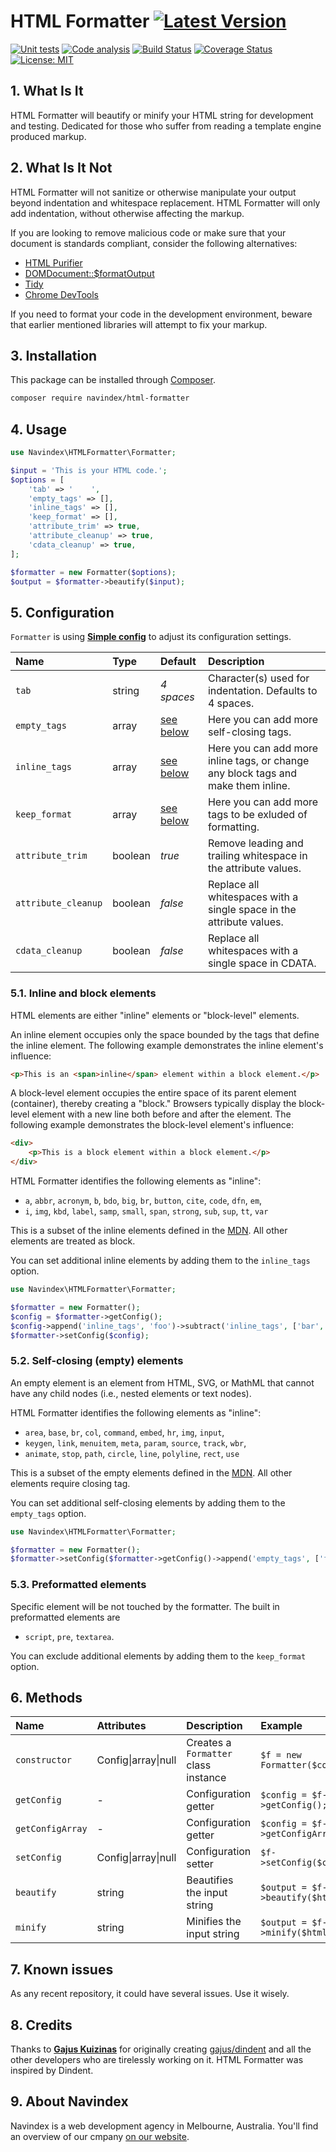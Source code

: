 # HTML Formatter [![Latest Version](https://img.shields.io/github/release/navindex/html-formatter?sort=semver&label=version)](https://raw.githubusercontent.com/navindex/html-formatter/master/CHANGELOG.md)

[![Unit tests](https://github.com/navindex/html-formatter/actions/workflows/test.yml/badge.svg?branch=master)](https://github.com/navindex/html-formatter/actions/workflows/test.yml)
[![Code analysis](https://github.com/navindex/html-formatter/actions/workflows/analysis.yml/badge.svg)](https://github.com/navindex/html-formatter/actions/workflows/analysis.yml)
[![Build Status](https://img.shields.io/travis/navindex/html-formatter?branch=master)](https://app.travis-ci.com/navindex/html-formatter)
[![Coverage Status](https://coveralls.io/repos/github/navindex/html-formatter/badge.svg?branch=master)](https://coveralls.io/github/navindex/html-formatter?branch=master)
[![License: MIT](https://img.shields.io/badge/License-MIT-blue)](https://opensource.org/licenses/MIT)

## 1. What Is It

HTML Formatter will beautify or minify your HTML string for development and testing. Dedicated for those who suffer from reading a template engine produced markup.

## 2. What Is It Not

HTML Formatter will not sanitize or otherwise manipulate your output beyond indentation and whitespace replacement. HTML Formatter will only add indentation, without otherwise affecting the markup.

If you are looking to remove malicious code or make sure that your document is standards compliant, consider the following alternatives:

-   [HTML Purifier](https://github.com/Exercise/HTMLPurifierBundle)
-   [DOMDocument::$formatOutput](http://www.php.net/manual/en/class.domdocument.php)
-   [Tidy](http://www.php.net/manual/en/book.tidy.php)
-   [Chrome DevTools](https://developers.google.com/chrome-developer-tools/)

If you need to format your code in the development environment, beware that earlier mentioned libraries will attempt to fix your markup.

## 3. Installation

This package can be installed through [Composer](https://getcomposer.org/).

```bash
composer require navindex/html-formatter
```

## 4. Usage

```php
use Navindex\HTMLFormatter\Formatter;

$input = 'This is your HTML code.';
$options = [
    'tab' => '    ',
    'empty_tags' => [],
    'inline_tags' => [],
    'keep_format' => [],
    'attribute_trim' => true,
    'attribute_cleanup' => true,
    'cdata_cleanup' => true,
];

$formatter = new Formatter($options);
$output = $formatter->beautify($input);
```

## 5. Configuration

`Formatter` is using **[Simple config](https://github.com/navindex/simple-config)** to adjust its configuration settings.

| Name                | Type    | Default           | Description                                                                       |
| :------------------ | :------ | :---------------- | :-------------------------------------------------------------------------------- |
| `tab`               | string  | _4 spaces_        | Character(s) used for indentation. Defaults to 4 spaces.                          |
| `empty_tags`        | array   | [see below](#5-1) | Here you can add more self-closing tags.                                          |
| `inline_tags`       | array   | [see below](#5-2) | Here you can add more inline tags, or change any block tags and make them inline. |
| `keep_format`       | array   | [see below](#5-3) | Here you can add more tags to be exluded of formatting.                           |
| `attribute_trim`    | boolean | _true_            | Remove leading and trailing whitespace in the attribute values.                   |
| `attribute_cleanup` | boolean | _false_           | Replace all whitespaces with a single space in the attribute values.              |
| `cdata_cleanup`     | boolean | _false_           | Replace all whitespaces with a single space in CDATA.                             |

<a name='5-1'></a>

### 5.1. Inline and block elements

HTML elements are either "inline" elements or "block-level" elements.

An inline element occupies only the space bounded by the tags that define the inline element. The following example demonstrates the inline element's influence:

```html
<p>This is an <span>inline</span> element within a block element.</p>
```

A block-level element occupies the entire space of its parent element (container), thereby creating a "block." Browsers typically display the block-level element with a new line both before and after the element. The following example demonstrates the block-level element's influence:

```html
<div>
    <p>This is a block element within a block element.</p>
</div>
```

HTML Formatter identifies the following elements as "inline":

-   `a`, `abbr`, `acronym`, `b`, `bdo`, `big`, `br`, `button`, `cite`, `code`, `dfn`, `em`,
-   `i`, `img`, `kbd`, `label`, `samp`, `small`, `span`, `strong`, `sub`, `sup`, `tt`, `var`

This is a subset of the inline elements defined in the [MDN](https://developer.mozilla.org/en-US/docs/Web/HTML/Inline_elements).
All other elements are treated as block.

You can set additional inline elements by adding them to the `inline_tags` option.

```php
use Navindex\HTMLFormatter\Formatter;

$formatter = new Formatter();
$config = $formatter->getConfig();
$config->append('inline_tags', 'foo')->subtract('inline_tags', ['bar', 'baz']);
$formatter->setConfig($config);
```

<a name='5-2'></a>

### 5.2. Self-closing (empty) elements

An empty element is an element from HTML, SVG, or MathML that cannot have any child nodes (i.e., nested elements or text nodes).

HTML Formatter identifies the following elements as "inline":

-   `area`, `base`, `br`, `col`, `command`, `embed`, `hr`, `img`, `input`,
-   `keygen`, `link`, `menuitem`, `meta`, `param`, `source`, `track`, `wbr`,
-   `animate`, `stop`, `path`, `circle`, `line`, `polyline`, `rect`, `use`

This is a subset of the empty elements defined in the [MDN](https://developer.mozilla.org/en-US/docs/Glossary/empty_element).
All other elements require closing tag.

You can set additional self-closing elements by adding them to the `empty_tags` option.

```php
use Navindex\HTMLFormatter\Formatter;

$formatter = new Formatter();
$formatter->setConfig($formatter->getConfig()->append('empty_tags', ['foo', 'bar']));
```

<a name='5-3'></a>

### 5.3. Preformatted elements</a>

Specific element will be not touched by the formatter. The built in preformatted elements are

-   `script`, `pre`, `textarea`.

You can exclude additional elements by adding them to the `keep_format` option.

## 6. Methods

| Name             | Attributes          | Description                          | Example                           |
| :--------------- | :------------------ | :----------------------------------- | :-------------------------------- |
| `constructor`    | Config\|array\|null | Creates a `Formatter` class instance | `$f = new Formatter($config);`    |
| `getConfig`      | -                   | Configuration getter                 | `$config = $f->getConfig();`      |
| `getConfigArray` | -                   | Configuration getter                 | `$config = $f->getConfigArray();` |
| `setConfig`      | Config\|array\|null | Configuration setter                 | `$f->setConfig($config);`         |
| `beautify`       | string              | Beautifies the input string          | `$output = $f->beautify($html);`  |
| `minify`         | string              | Minifies the input string            | `$output = $f->minify($html);`    |

<!--
# CLI

HTML Formatter can be used via the CLI script `./bin/html formatter.php`.

```sh
php ./bin/html formatter.php

Indent HTML.

Options:
    --input=./input_file.html
        Input file
    --indentation_character="    "
        Character(s) used for indentation. Defaults to 4 whitespace characters.
    --inline
        A list of comma separated "inline" element names.
    --block
        A list of comma separated "block" element names.

Examples:
    ./html formatter.php --input="./input.html"
        Indent "input.html" file and print the output to STDOUT.

    ./html formatter.php --input="./input.html" | tee ./output.html
        Indent "input.html" file and dump the output to "output.html".

    ./html formatter.php --input="./input.html" --indentation_character="\t"
        Indent "input.html" file using tab to indent the markup.

    ./html formatter.php --input="./input.html" --inline="div,p"
        Indent "input.html" file treating <div> and <p> elements as inline.

    ./html formatter.php --input="./input.html" --block="span,em"
        Indent "input.html" file treating <span> and <em> elements as block.
``` -->

## 7. Known issues

As any recent repository, it could have several issues. Use it wisely.

## 8. Credits

Thanks to **[Gajus Kuizinas](https://github.com/gajus)** for originally creating [gajus/dindent](https://github.com/gajus/dindent) and all the other developers who are tirelessly working on it. HTML Formatter was inspired by Dindent.

## 9. About Navindex

Navindex is a web development agency in Melbourne, Australia. You'll find an overview of our cmpany [on our website](https://www.navindex.com.au).
